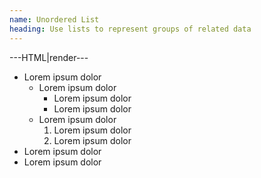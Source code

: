```yaml
---
name: Unordered List
heading: Use lists to represent groups of related data
---
```


---HTML|render---

<ul>
	<li>Lorem ipsum dolor
		<ul>
			<li>Lorem ipsum dolor
				<ul>
					<li>Lorem ipsum dolor</li>
					<li>Lorem ipsum dolor</li>
				</ul>
			</li>
			<li>Lorem ipsum dolor
				<ol>
					<li>Lorem ipsum dolor</li>
					<li>Lorem ipsum dolor</li>
				</ol>
			</li>
		</ul>
	</li>
	<li>Lorem ipsum dolor</li>
	<li>Lorem ipsum dolor</li>
</ul>